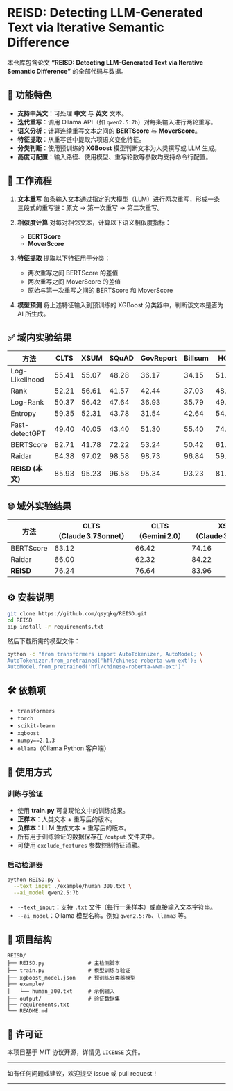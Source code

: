# REISD: Detecting LLM-Generated Text via Iterative Semantic Difference

本仓库包含论文 **“REISD: Detecting LLM-Generated Text via Iterative Semantic Difference”** 的全部代码与数据。

## 🚀 功能特色

* **支持中英文**：可处理 **中文** 与 **英文** 文本。
* **迭代重写**：调用 Ollama API（如 `qwen2.5:7b`）对每条输入进行两轮重写。
* **语义分析**：计算连续重写文本之间的 **BERTScore** 与 **MoverScore**。
* **特征提取**：从重写链中提取六项语义变化特征。
* **分类判断**：使用预训练的 **XGBoost** 模型判断文本为人类撰写或 LLM 生成。
* **高度可配置**：输入路径、使用模型、重写轮数等参数均支持命令行配置。

## 🧩 工作流程

1. **文本重写**
   每条输入文本通过指定的大模型（LLM）进行两次重写，形成一条三段式的重写链：原文 → 第一次重写 → 第二次重写。

2. **相似度计算**
   对每对相邻文本，计算以下语义相似度指标：

   * **BERTScore**
   * **MoverScore**

3. **特征提取**
   提取以下特征用于分类：

   * 两次重写之间 BERTScore 的差值
   * 两次重写之间 MoverScore 的差值
   * 原始与第一次重写之间的 BERTScore 和 MoverScore

4. **模型预测**
   将上述特征输入到预训练的 XGBoost 分类器中，判断该文本是否为 AI 所生成。

## ✅ 域内实验结果

| 方法             | CLTS  | XSUM  | SQuAD | GovReport | Billsum | HC3   |
| -------------- | ----- | ----- | ----- | --------- | ------- | ----- |
| Log-Likelihood | 55.41 | 55.07 | 48.28 | 36.17     | 34.15   | 51.79 |
| Rank           | 52.21 | 56.61 | 41.57 | 42.44     | 37.03   | 48.31 |
| Log-Rank       | 50.37 | 56.42 | 47.64 | 36.93     | 35.79   | 49.98 |
| Entropy        | 59.35 | 52.31 | 43.78 | 31.54     | 42.64   | 54.64 |
| Fast-detectGPT | 49.40 | 40.05 | 43.40 | 51.30     | 55.40   | 74.46 |
| BERTScore      | 82.71 | 41.78 | 72.22 | 53.24     | 50.42   | 61.17 |
| Raidar         | 84.38 | 97.02 | 98.58 | 98.73     | 96.84   | 59.24 |
| **REISD (本文)** | 85.93 | 95.23 | 96.58 | 95.34     | 93.23   | 81.20 |

## 🌐 域外实验结果

| 方法        | CLTS（Claude 3.7Sonnet） | CLTS（Gemini 2.0） | XSUM（Claude 3.7Sonnet） | XSUM（Gemini 2.0） |
| --------- | ---------------------- | ---------------- | ---------------------- | ---------------- |
| BERTScore | 63.12                  | 66.42            | 74.16                  | 66.90            |
| Raidar    | 66.00                  | 62.32            | 84.22                  | 66.02            |
| **REISD** | 76.24                  | 76.64            | 83.96                  | 83.35            |

## ⚙️ 安装说明

```bash
git clone https://github.com/qsyqkq/REISD.git
cd REISD
pip install -r requirements.txt
```

然后下载所需的模型文件：

```bash
python -c "from transformers import AutoTokenizer, AutoModel; \
AutoTokenizer.from_pretrained('hfl/chinese-roberta-wwm-ext'); \
AutoModel.from_pretrained('hfl/chinese-roberta-wwm-ext')"
```

## 🛠 依赖项

* `transformers`
* `torch`
* `scikit-learn`
* `xgboost`
* `numpy==2.1.3`
* `ollama`（Ollama Python 客户端）

## 🎯 使用方式

### 训练与验证

* 使用 **train.py** 可复现论文中的训练结果。
* **正样本**：人类文本 + 重写后的版本。
* **负样本**：LLM 生成文本 + 重写后的版本。
* 所有用于训练验证的数据保存在 `/output` 文件夹中。
* 可使用 `exclude_features` 参数控制特征消融。

### 启动检测器

```bash
python REISD.py \
  --text_input ./example/human_300.txt \
  --ai_model qwen2.5:7b
```

* `--text_input`：支持 `.txt` 文件（每行一条样本）或直接输入文本字符串。
* `--ai_model`：Ollama 模型名称，例如 `qwen2.5:7b`、`llama3` 等。

## 📂 项目结构

```
REISD/
├── REISD.py              # 主检测脚本
├── train.py              # 模型训练与验证
├── xgboost_model.json    # 预训练分类器模型
├── example/
│   └── human_300.txt     # 示例输入
├── output/               # 验证数据集
├── requirements.txt
└── README.md
```

## 📜 许可证

本项目基于 MIT 协议开源，详情见 `LICENSE` 文件。

---

如有任何问题或建议，欢迎提交 issue 或 pull request！

---
